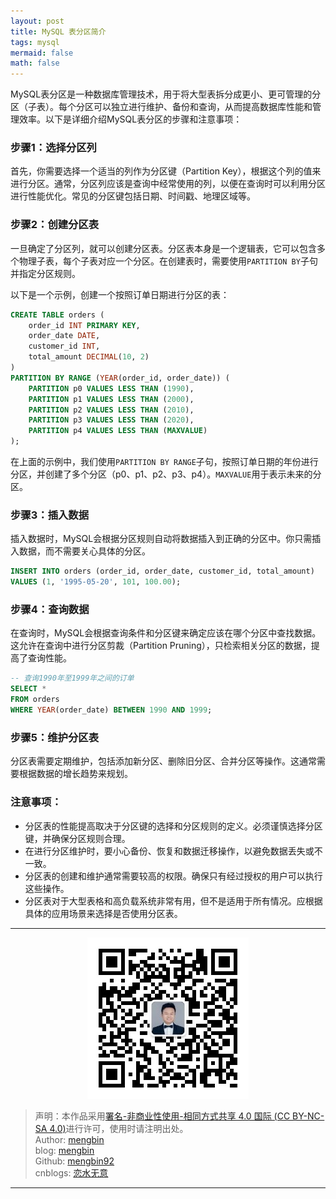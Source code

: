 ```yaml
---
layout: post
title: MySQL 表分区简介
tags: mysql
mermaid: false
math: false
---  
```


MySQL表分区是一种数据库管理技术，用于将大型表拆分成更小、更可管理的分区（子表）。每个分区可以独立进行维护、备份和查询，从而提高数据库性能和管理效率。以下是详细介绍MySQL表分区的步骤和注意事项：

### 步骤1：选择分区列

首先，你需要选择一个适当的列作为分区键（Partition Key），根据这个列的值来进行分区。通常，分区列应该是查询中经常使用的列，以便在查询时可以利用分区进行性能优化。常见的分区键包括日期、时间戳、地理区域等。

### 步骤2：创建分区表

一旦确定了分区列，就可以创建分区表。分区表本身是一个逻辑表，它可以包含多个物理子表，每个子表对应一个分区。在创建表时，需要使用`PARTITION BY`子句并指定分区规则。

以下是一个示例，创建一个按照订单日期进行分区的表：

```sql
CREATE TABLE orders (
    order_id INT PRIMARY KEY,
    order_date DATE,
    customer_id INT,
    total_amount DECIMAL(10, 2)
)
PARTITION BY RANGE (YEAR(order_id, order_date)) (
    PARTITION p0 VALUES LESS THAN (1990),
    PARTITION p1 VALUES LESS THAN (2000),
    PARTITION p2 VALUES LESS THAN (2010),
    PARTITION p3 VALUES LESS THAN (2020),
    PARTITION p4 VALUES LESS THAN (MAXVALUE)
);
```

在上面的示例中，我们使用`PARTITION BY RANGE`子句，按照订单日期的年份进行分区，并创建了多个分区（p0、p1、p2、p3、p4）。`MAXVALUE`用于表示未来的分区。

### 步骤3：插入数据

插入数据时，MySQL会根据分区规则自动将数据插入到正确的分区中。你只需插入数据，而不需要关心具体的分区。

```sql
INSERT INTO orders (order_id, order_date, customer_id, total_amount)
VALUES (1, '1995-05-20', 101, 100.00);
```

### 步骤4：查询数据

在查询时，MySQL会根据查询条件和分区键来确定应该在哪个分区中查找数据。这允许在查询中进行分区剪裁（Partition Pruning），只检索相关分区的数据，提高了查询性能。

```sql
-- 查询1990年至1999年之间的订单
SELECT *
FROM orders
WHERE YEAR(order_date) BETWEEN 1990 AND 1999;
```

### 步骤5：维护分区表

分区表需要定期维护，包括添加新分区、删除旧分区、合并分区等操作。这通常需要根据数据的增长趋势来规划。

### 注意事项：

- 分区表的性能提高取决于分区键的选择和分区规则的定义。必须谨慎选择分区键，并确保分区规则合理。
- 在进行分区维护时，要小心备份、恢复和数据迁移操作，以避免数据丢失或不一致。
- 分区表的创建和维护通常需要较高的权限。确保只有经过授权的用户可以执行这些操作。
- 分区表对于大型表格和高负载系统非常有用，但不是适用于所有情况。应根据具体的应用场景来选择是否使用分区表。

---

<div align="center">
  <img src="../img/qrcode_wechat.jpg" alt="孟斯特">
</div>

> 声明：本作品采用[署名-非商业性使用-相同方式共享 4.0 国际 (CC BY-NC-SA 4.0)](https://creativecommons.org/licenses/by-nc-sa/4.0/deed.zh)进行许可，使用时请注明出处。  
> Author: [mengbin](mengbin1992@outlook.com)  
> blog: [mengbin](https://mengbin.top)  
> Github: [mengbin92](https://mengbin92.github.io/)  
> cnblogs: [恋水无意](https://www.cnblogs.com/lianshuiwuyi/)  

---
